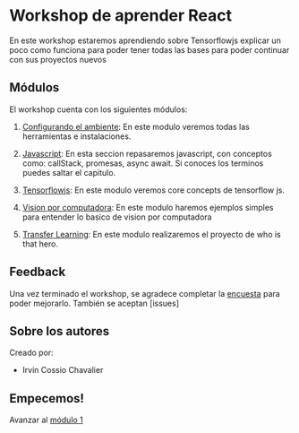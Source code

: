 # Workshop de aprender React

En este workshop estaremos aprendiendo sobre Tensorflowjs explicar un poco como funciona para poder tener todas las bases para poder continuar con sus proyectos nuevos 

## Módulos

El workshop cuenta con los siguientes módulos:
1. [Configurando el ambiente](./01-setup): En este modulo veremos todas las herramientas e instalaciones.

2. [Javascript](./02-javascript): En esta seccion repasaremos javascript, con conceptos como: callStack, promesas, async await. Si conoces los terminos puedes saltar el capitulo. 

3. [Tensorflowjs](./03-tensorflowjs): En este modulo veremos core concepts de tensorflow js. 

4. [Vision por computadora](./04-computerVision): En este modulo haremos ejemplos simples para entender lo basico de vision por computadora

5. [Transfer Learning](./05-transferLearning): En este modulo realizaremos el proyecto de who is that hero.

## Feedback

Una vez terminado el workshop, se agradece completar la [encuesta](https://docs.google.com/forms/d/e/1FAIpQLSenK_TDn54NEv65PKyoGr9L4Us7x8y1Wdwzt7cw6BkR5HIBqA/viewform?usp=pp_url&entry.1506216363) para poder mejorarlo. También se aceptan [issues]

## Sobre los autores

Creado por:
- Irvin Cossio Chavalier

## Empecemos!
Avanzar al [módulo 1](./01-setup)